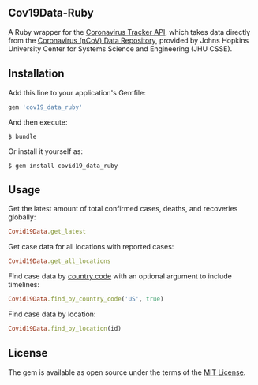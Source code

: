 ## Cov19Data-Ruby

A Ruby wrapper for the [Coronavirus Tracker API](https://github.com/ExpDev07/coronavirus-tracker-api), which takes data directly from the [Coronavirus (nCoV) Data Repository](https://github.com/CSSEGISandData/COVID-19), provided by Johns Hopkins University Center for Systems Science and Engineering (JHU CSSE).

## Installation

Add this line to your application's Gemfile:

```ruby
gem 'cov19_data_ruby'
```

And then execute:

    $ bundle

Or install it yourself as:

    $ gem install covid19_data_ruby

## Usage

Get the latest amount of total confirmed cases, deaths, and recoveries globally:
```ruby
Covid19Data.get_latest
```

Get case data for all locations with reported cases:
```ruby
Covid19Data.get_all_locations
```

Find case data by [country code](https://en.wikipedia.org/wiki/ISO_3166-1_alpha-2) with an optional argument to include timelines:
```ruby
Covid19Data.find_by_country_code('US', true)
```

Find case data by location:
```ruby
Covid19Data.find_by_location(id)
```

## License

The gem is available as open source under the terms of the [MIT License](http://opensource.org/licenses/MIT).
